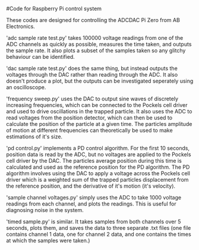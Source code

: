 #Code for Raspberry Pi control system

These codes are designed for controlling the ADCDAC Pi Zero from AB Electronics.

'adc sample rate test.py' takes 100000 voltage readings from one of the ADC channels as quickly as possible, measures the time taken, and outputs the sample  rate. It also plots a subset of the samples taken so any glitchy behaviour can be identified. 

'dac sample rate test.py' does the same thing, but instead outputs the voltages through the DAC rather than reading through the ADC. It also doesn't produce a plot, but the outputs can be investigated seperately using an oscilloscope. 

'frequency sweep.py' uses the DAC to output sine waves of discretely increasing frequencies, which can be connected to the Pockels cell driver and used to drive oscillations in the trapped particle. It also uses the ADC to read voltages from the position detector, which can then be used to calculate the position of the particle at a given time. The particles amplitude of motion at different frequencies can theoretically be used to make estimations of it's size.

'pd control.py' implements a PD control algorithm. For the first 10 seconds, position data is read by the ADC, but no voltages are applied to the Pockels cell driver by the DAC. The particles average position during this time is calculated and used as the reference position for the PD algorithm. The PD algorithm involves using the DAC to apply a voltage across the Pockels cell driver which is a weighted sum of the trapped particles displacement from the reference position, and the derivative of it's motion (it's velocity).

'sample channel voltages.py' simply uses the ADC to take 1000 voltage readings from each channel, and plots the readings. This is useful for diagnosing noise in the system. 

'timed sample.py' is similar. It takes samples from both channels over 5 seconds, plots them, and saves the data to three separate .txt files (one file contains channel 1 data, one for channel 2 data, and one contains the times at which the samples were taken.)
